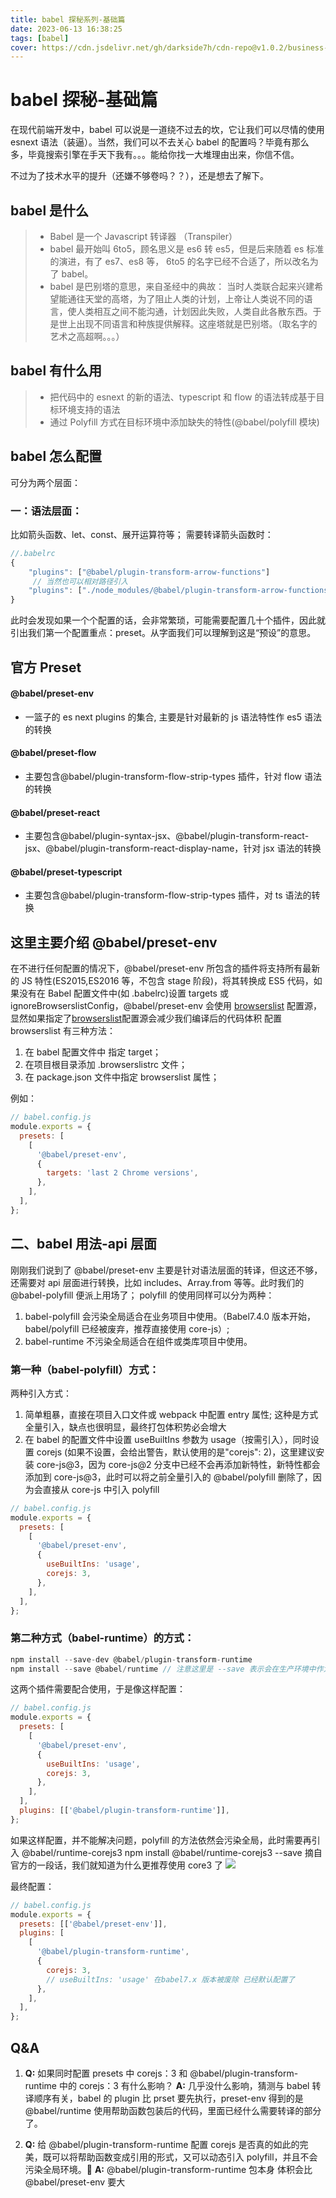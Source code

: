 ```yaml
---
title: babel 探秘系列-基础篇
date: 2023-06-13 16:38:25
tags: [babel]
cover: https://cdn.jsdelivr.net/gh/darkside7h/cdn-repo@v1.0.2/business-wallpaper-1280x720.jpg
---
```


# babel 探秘-基础篇

在现代前端开发中，babel 可以说是一道绕不过去的坎，它让我们可以尽情的使用 esnext 语法（装逼）。当然，我们可以不去关心 babel 的配置吗？毕竟有那么多，毕竟搜索引擎在手天下我有。。。能给你找一大堆理由出来，你信不信。

不过为了技术水平的提升（还嫌不够卷吗？？），还是想去了解下。

## babel 是什么

> - Babel 是一个 Javascript 转译器 （Transpiler）
> - babel 最开始叫 6to5，顾名思义是 es6 转 es5，但是后来随着 es 标准的演进，有了 es7、es8 等， 6to5 的名字已经不合适了，所以改名为了 babel。
> - babel 是巴别塔的意思，来自圣经中的典故：
>   当时人类联合起来兴建希望能通往天堂的高塔，为了阻止人类的计划，上帝让人类说不同的语言，使人类相互之间不能沟通，计划因此失败，人类自此各散东西。于是世上出现不同语言和种族提供解释。这座塔就是巴别塔。（取名字的艺术之高超啊。。。）

## babel 有什么用

> - 把代码中的 esnext 的新的语法、typescript 和 flow 的语法转成基于目标环境支持的语法
> - 通过 Polyfill 方式在目标环境中添加缺失的特性(@babel/polyfill 模块)

## babel 怎么配置

可分为两个层面：

### 一：语法层面：

比如箭头函数、let、const、展开运算符等；
需要转译箭头函数时：

```js
//.babelrc
{
    "plugins": ["@babel/plugin-transform-arrow-functions"]
     // 当然也可以相对路径引入
    "plugins": ["./node_modules/@babel/plugin-transform-arrow-functions"]
}
```

此时会发现如果一个个配置的话，会非常繁琐，可能需要配置几十个插件，因此就引出我们第一个配置重点：preset。从字面我们可以理解到这是“预设”的意思。

## 官方 Preset

#### @babel/preset-env

- 一篮子的 es next plugins 的集合, 主要是针对最新的 js 语法特性作 es5 语法的转换

#### @babel/preset-flow

- 主要包含@babel/plugin-transform-flow-strip-types 插件，针对 flow 语法的转换

#### @babel/preset-react

- 主要包含@babel/plugin-syntax-jsx、@babel/plugin-transform-react-jsx、@babel/plugin-transform-react-display-name，针对 jsx 语法的转换

#### @babel/preset-typescript

- 主要包含@babel/plugin-transform-flow-strip-types 插件，对 ts 语法的转换

## 这里主要介绍 @babel/preset-env

在不进行任何配置的情况下，@babel/preset-env 所包含的插件将支持所有最新的 JS 特性(ES2015,ES2016 等，不包含 stage 阶段)，将其转换成 ES5 代码，如果没有在 Babel 配置文件中(如 .babelrc)设置 targets 或 ignoreBrowserslistConfig，@babel/preset-env 会使用 [browserslist](https://github.com/browserslist/browserslist) 配置源，显然如果指定了[browserslist](https://github.com/browserslist/browserslist)配置源会减少我们编译后的代码体积
配置 browserslist 有三种方法：

1. 在 babel 配置文件中 指定 target；
2. 在项目根目录添加 .browserslistrc 文件；
3. 在 package.json 文件中指定 browserslist 属性；

例如：

```js
// babel.config.js
module.exports = {
  presets: [
    [
      '@babel/preset-env',
      {
        targets: 'last 2 Chrome versions',
      },
    ],
  ],
};
```

## 二、babel 用法-api 层面

刚刚我们说到了 @babel/preset-env 主要是针对语法层面的转译，但这还不够，还需要对 api 层面进行转换，比如 includes、Array.from 等等。此时我们的@babel-polyfill 便派上用场了；
polyfill 的使用同样可以分为两种：

1. babel-polyfill
   会污染全局适合在业务项目中使用。（Babel7.4.0 版本开始，babel/polyfill 已经被废弃，推荐直接使用 core-js）;
2. babel-runtime
   不污染全局适合在组件或类库项目中使用。

### 第一种（babel-polyfill）方式：

两种引入方式：

1. 简单粗暴，直接在项目入口文件或 webpack 中配置 entry 属性;
   这种是方式全量引入，缺点也很明显，最终打包体积势必会增大
2. 在 babel 的配置文件中设置 useBuiltIns 参数为 usage（按需引入），同时设置 corejs (如果不设置，会给出警告，默认使用的是"corejs": 2)，这里建议安装 core-js@3，因为 core-js@2 分支中已经不会再添加新特性，新特性都会添加到 core-js@3，此时可以将之前全量引入的 @babel/polyfill 删除了，因为会直接从 core-js 中引入 polyfill

```js
// babel.config.js
module.exports = {
  presets: [
    [
      '@babel/preset-env',
      {
        useBuiltIns: 'usage',
        corejs: 3,
      },
    ],
  ],
};
```

### 第二种方式（babel-runtime）的方式：

```js
npm install --save-dev @babel/plugin-transform-runtime
npm install --save @babel/runtime // 注意这里是 --save 表示会在生产环境中作为依赖被安装
```

这两个插件需要配合使用，于是像这样配置：

```js
// babel.config.js
module.exports = {
  presets: [
    [
      '@babel/preset-env',
      {
        useBuiltIns: 'usage',
        corejs: 3,
      },
    ],
  ],
  plugins: [['@babel/plugin-transform-runtime']],
};
```

如果这样配置，并不能解决问题，polyfill 的方法依然会污染全局，此时需要再引入 @babel/runtime-corejs3
npm install @babel/runtime-corejs3 --save
摘自官方的一段话，我们就知道为什么更推荐使用 core3 了
![](http://cdn.pluto1811.com/1626857604731.jpg)

最终配置：

```js
// babel.config.js
module.exports = {
  presets: [['@babel/preset-env']],
  plugins: [
    [
      '@babel/plugin-transform-runtime',
      {
        corejs: 3,
        // useBuiltIns: 'usage' 在babel7.x 版本被废除 已经默认配置了
      },
    ],
  ],
};
```

## Q&A

1. **Q:** 如果同时配置 presets 中 corejs：3 和 @babel/plugin-transform-runtime 中的 corejs：3 有什么影响？
   **A:** 几乎没什么影响，猜测与 babel 转译顺序有关，babel 的 plugin 比 prset 要先执行，preset-env 得到的是 @babel/runtime 使用帮助函数包装后的代码，里面已经什么需要转译的部分了。

2. **Q:** 给 @babel/plugin-transform-runtime 配置 corejs 是否真的如此的完美，既可以将帮助函数变成引用的形式，又可以动态引入 polyfill，并且不会污染全局环境。
   **A:** @babel/plugin-transform-runtime 包本身 体积会比 @babel/preset-env 要大
